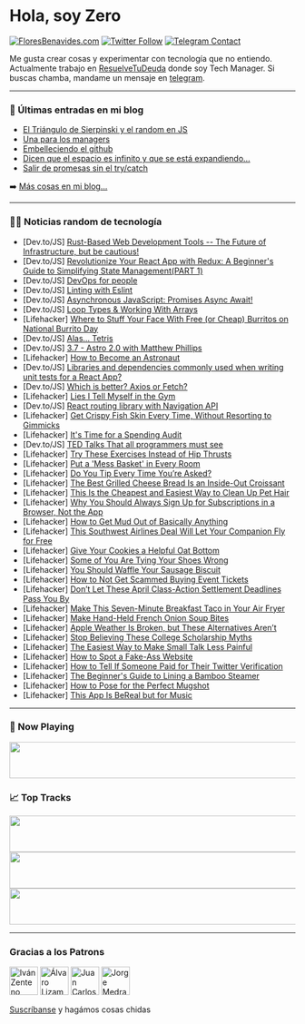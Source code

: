 # Hola, soy Zero

[![FloresBenavides.com](https://img.shields.io/website?down_message=oops&label=MiBlog&style=for-the-badge&up_message=online&url=https%3A%2F%2Ffloresbenavides.com)](https://floresbenavides.com) [![Twitter Follow](https://img.shields.io/twitter/follow/ZeroDragon?color=%231DA1F2&label=Follow&logo=twitter&logoColor=ffffff&style=for-the-badge)](https://twitter.com/zerodragon) [![Telegram Contact](https://img.shields.io/badge/escr%C3%ADbeme-ZeroDragon-%2326A5E4?style=for-the-badge&logo=telegram)](https://t.me/zerodragon)

Me gusta crear cosas y experimentar con tecnología que no entiendo.
Actualmente trabajo en [ResuelveTuDeuda](http://github.com/resuelve) donde soy Tech Manager.
Si buscas chamba, mandame un mensaje en [telegram](https://t.me/zerodragon).

---

### 📕 Últimas entradas en mi blog
<!-- BLOG-POST-LIST:START -->
- [El Triángulo de Sierpinski y el random en JS](https://floresbenavides.com/el-triangulo-de-sierpinski-y-el-random-en-js/)
- [Una para los managers](https://floresbenavides.com/una-para-los-managers/)
- [Embelleciendo el github](https://floresbenavides.com/embelleciendo-el-github/)
- [Dicen que el espacio es infinito y que se está expandiendo…](https://floresbenavides.com/dicen-que-el-espacio-es-infinito-y-que-se-esta-expandiendo/)
- [Salir de promesas sin el try/catch](https://floresbenavides.com/salir-de-promesas-sin-el-try-catch/)
<!-- BLOG-POST-LIST:END -->

➡️ [Más cosas en mi blog...](https://floresbenavides.com)

---

### 👨‍💻 Noticias random de tecnología
<!-- TECH-POSTS:START -->
- [Dev.to/JS] [Rust-Based Web Development Tools -- The Future of Infrastructure, but be cautious!](https://dev.to/fritzlolpro/rust-based-web-development-tools-the-future-of-infrastructure-but-be-cautious-46kl)
- [Dev.to/JS] [Revolutionize Your React App with Redux: A Beginner&#39;s Guide to Simplifying State Management&lpar;PART 1&rpar;](https://dev.to/clericcoder/revolutionize-your-react-app-with-redux-a-beginners-guide-to-simplifying-state-managementpart-1-1ef7)
- [Dev.to/JS] [DevOps for people](https://dev.to/dimensioncloud/devops-for-people-176l)
- [Dev.to/JS] [Linting with Eslint](https://dev.to/zsevic/linting-with-eslint-1ae7)
- [Dev.to/JS] [Asynchronous JavaScript: Promises Async Await!](https://dev.to/cybermaxi7/asynchronous-javascript-promises-async-await-1402)
- [Dev.to/JS] [Loop Types &amp; Working With Arrays](https://dev.to/sarahjones016/loop-types-working-with-arrays-1idg)
- [Lifehacker] [Where to Stuff Your Face With Free &lpar;or Cheap&rpar; Burritos on National Burrito Day](https://lifehacker.com/these-are-the-best-national-burrito-day-deals-1850304305)
- [Dev.to/JS] [Alas... Tetris](https://dev.to/tjstoll/alas-tetris-51fe)
- [Dev.to/JS] [3.7 - Astro 2.0 with Matthew Phillips](https://dev.to/codingcatdev/37-astro-20-with-matthew-phillips-1m4k)
- [Lifehacker] [How to Become an Astronaut](https://lifehacker.com/how-to-become-an-astronaut-1850301846)
- [Dev.to/JS] [Libraries and dependencies commonly used when writing unit tests for a React App?](https://dev.to/syedosamabinazhar/unit-testing-with-jest-and-react-testing-library-4ogk)
- [Dev.to/JS] [Which is better? Axios or Fetch?](https://dev.to/javicodev11/which-is-better-axios-or-fetch-g48)
- [Lifehacker] [Lies I Tell Myself in the Gym](https://lifehacker.com/lies-i-tell-myself-in-the-gym-1850300670)
- [Dev.to/JS] [React routing library with Navigation API](https://dev.to/romaintrotard/react-routing-library-with-navigation-api-1afa)
- [Lifehacker] [Get Crispy Fish Skin Every Time, Without Resorting to Gimmicks](https://lifehacker.com/get-crispy-fish-skin-every-time-without-resorting-to-g-1850300533)
- [Lifehacker] [It&#39;s Time for a Spending Audit](https://lifehacker.com/its-time-for-a-spending-audit-1850297815)
- [Dev.to/JS] [TED Talks That all programmers must see](https://dev.to/jon_snow789/ted-talks-that-all-programmers-must-see-480b)
- [Lifehacker] [Try These Exercises Instead of Hip Thrusts](https://lifehacker.com/try-these-exercises-instead-of-hip-thrusts-1850299216)
- [Lifehacker] [Put a &#39;Mess Basket&#39; in Every Room](https://lifehacker.com/put-a-mess-basket-in-every-room-1850299149)
- [Lifehacker] [Do You Tip Every Time You’re Asked?](https://lifehacker.com/do-you-tip-every-time-you-re-asked-1850299586)
- [Lifehacker] [The Best Grilled Cheese Bread Is an Inside-Out Croissant](https://lifehacker.com/best-grilled-cheese-bread-is-a-croissant-1850299203)
- [Lifehacker] [This Is the Cheapest and Easiest Way to Clean Up Pet Hair](https://lifehacker.com/this-is-the-cheapest-and-easiest-way-to-clean-up-pet-ha-1850298203)
- [Lifehacker] [Why You Should Always Sign Up for Subscriptions in a Browser, Not the App](https://lifehacker.com/dont-sign-up-for-subscriptions-in-the-app-1850298355)
- [Lifehacker] [How to Get Mud Out of Basically Anything](https://lifehacker.com/get-mud-stains-out-of-anything-1850295339)
- [Lifehacker] [This Southwest Airlines Deal Will Let Your Companion Fly for Free](https://lifehacker.com/this-southwest-airlines-deal-will-let-your-companion-fl-1850299192)
- [Lifehacker] [Give Your Cookies a Helpful Oat Bottom](https://lifehacker.com/give-your-cookies-a-helpful-oat-bottom-1850296277)
- [Lifehacker] [Some of You Are Tying Your Shoes Wrong](https://lifehacker.com/some-of-you-are-tying-your-shoes-wrong-1850295979)
- [Lifehacker] [You Should Waffle Your Sausage Biscuit](https://lifehacker.com/easy-breakfast-waffle-your-next-sausage-biscuit-1850296206)
- [Lifehacker] [How to Not Get Scammed Buying Event Tickets](https://lifehacker.com/how-to-not-get-scammed-buying-event-tickets-1850296220)
- [Lifehacker] [Don’t Let These April Class-Action Settlement Deadlines Pass You By](https://lifehacker.com/don-t-let-these-april-class-action-settlement-deadlines-1850295701)
- [Lifehacker] [Make This Seven-Minute Breakfast Taco in Your Air Fryer](https://lifehacker.com/make-this-five-minute-breakfast-taco-in-your-air-fryer-1850295508)
- [Lifehacker] [Make Hand-Held French Onion Soup Bites](https://lifehacker.com/make-hand-held-french-onion-soup-bites-1850295202)
- [Lifehacker] [Apple Weather Is Broken, but These Alternatives Aren’t](https://lifehacker.com/the-7-best-weather-apps-to-replace-dark-sky-on-iphone-a-1849951456)
- [Lifehacker] [Stop Believing These College Scholarship Myths](https://lifehacker.com/stop-believing-these-college-scholarship-myths-1850287370)
- [Lifehacker] [The Easiest Way to Make Small Talk Less Painful](https://lifehacker.com/the-easiest-way-to-make-small-talk-less-painful-1850294888)
- [Lifehacker] [How to Spot a Fake-Ass Website](https://lifehacker.com/how-to-spot-a-fake-ass-website-1850289388)
- [Lifehacker] [How to Tell If Someone Paid for Their Twitter Verification](https://lifehacker.com/how-to-tell-if-someone-paid-for-their-twitter-verificat-1849767131)
- [Lifehacker] [The Beginner&#39;s Guide to Lining a Bamboo Steamer](https://lifehacker.com/the-beginners-guide-to-lining-a-bamboo-steamer-1850289545)
- [Lifehacker] [How to Pose for the Perfect Mugshot](https://lifehacker.com/how-to-pose-for-the-perfect-mugshot-1850290334)
- [Lifehacker] [This App Is BeReal but for Music](https://lifehacker.com/this-app-is-bereal-but-for-music-1850293764)<!-- TECH-POSTS:END -->

---

### 🎵 Now Playing
<a href="https://spotify-now-playing-dun.vercel.app/now-playing?open"><img src="https://spotify-now-playing-dun.vercel.app/now-playing" width="540" height="64"></a>

### 📈 Top Tracks
<a href="https://spotify-now-playing-dun.vercel.app/top-tracks?i=1&open"><img src="https://spotify-now-playing-dun.vercel.app/top-tracks?i=1" width="540" height="64"></a>
<a href="https://spotify-now-playing-dun.vercel.app/top-tracks?i=2&open"><img src="https://spotify-now-playing-dun.vercel.app/top-tracks?i=2" width="540" height="64"></a>
<a href="https://spotify-now-playing-dun.vercel.app/top-tracks?i=3&open"><img src="https://spotify-now-playing-dun.vercel.app/top-tracks?i=3" width="540" height="64"></a>

---

### Gracias a los Patrons
[<img src="https://avatars.githubusercontent.com/u/243380?v=4" alt="Iván Zenteno" width="50px">](https://github.com/k001) [<img src="https://avatars.githubusercontent.com/u/19955639?v=4" alt="Álvaro Lizama" width="50px">](https://github.com/alvarolizama) [<img src="https://avatars.githubusercontent.com/u/2718753?v=4" alt="Juan Carlos Ruiz" width="50px">](https://github.com/JuanCrg90) [<img src="https://avatars.githubusercontent.com/u/37025?v=4" alt="Jorge Medrano" width="50px">](https://github.com/h1pp1e) 

[Suscríbanse](https://www.patreon.com/zerodragon) y hagámos cosas chidas
